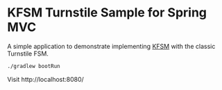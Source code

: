 # KFSM Turnstile Sample for Spring MVC

A simple application to demonstrate implementing [KFSM](https://github.com/open-jumpco/kfsm) with the classic Turnstile FSM.

```bash
./gradlew bootRun
```

Visit http://localhost:8080/

